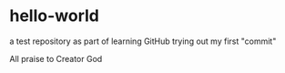 # hello-world
a test repository as part of learning GitHub
trying out my first "commit"

All praise to Creator God
